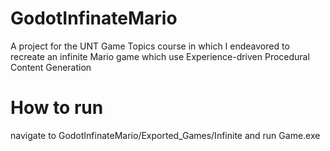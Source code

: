 # GodotInfinateMario
A project for the UNT Game Topics course in which I endeavored to recreate an infinite Mario game which use Experience-driven Procedural Content Generation 

# How to run
navigate to GodotInfinateMario/Exported_Games/Infinite and run Game.exe
